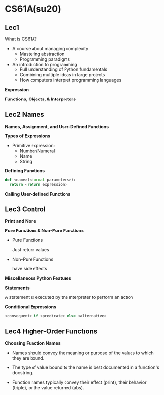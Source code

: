 # CS61A(su20)

## Lec1

What is CS61A?

- A course about managing complexity
  - Mastering abstraction
  - Programming paradigms
- An introduction to programming
  - Full understanding of Python fundamentals
  - Combining multiple ideas in large projects
  - How computers interpret programming languages

**Expression**

**Functions, Objects, & Interpreters**

## Lec2 Names

**Names, Assignment, and User-Defined Functions**

**Types of Expressions**

- Primitive expression:
  - Number/Numeral
  - Name
  - String

**Defining Functions**

```python
def <name>(<format parameters>):
  return <return expression>
```

**Calling User-defined Functions**

## Lec3 Control

**Print and None**

**Pure Functions & Non-Pure Functions**

- Pure Functions

  Just return values

- Non-Pure Functions

  have side effects

**Miscellaneous Python Features**

**Statements**

A statement is executed by the interpreter to perform an action

**Conditional Expressions**

```python
<consequent> if <predicate> else <alternative> 
```

## Lec4 Higher-Order Functions

**Choosing Function Names**

- Names should convey the meaning or purpose of the values to which they are bound. 

- The type of value bound to the name is best documented in a function's docstring. 
- Function names typically convey their effect (print), their behavior (triple), or the value returned (abs).